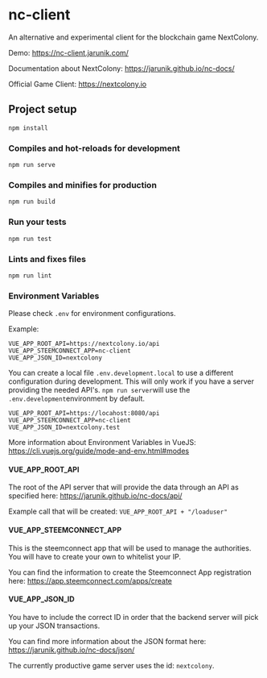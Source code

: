 # nc-client

An alternative and experimental client for the blockchain game NextColony.

Demo: https://nc-client.jarunik.com/

Documentation about NextColony: https://jarunik.github.io/nc-docs/

Official Game Client: https://nextcolony.io

## Project setup
```
npm install
```

### Compiles and hot-reloads for development
```
npm run serve
```

### Compiles and minifies for production
```
npm run build
```

### Run your tests
```
npm run test
```

### Lints and fixes files
```
npm run lint
```

### Environment Variables

Please check `.env` for environment configurations.

Example:

```
VUE_APP_ROOT_API=https://nextcolony.io/api
VUE_APP_STEEMCONNECT_APP=nc-client
VUE_APP_JSON_ID=nextcolony
```

You can create a local file `.env.development.local` to use a different configuration during development.
This will only work if you have a server providing the needed API's.
`npm run server`will use the `.env.development`environment by default. 

```
VUE_APP_ROOT_API=https://locahost:8080/api
VUE_APP_STEEMCONNECT_APP=nc-client
VUE_APP_JSON_ID=nextcolony.test
```

More information about Environment Variables in VueJS: https://cli.vuejs.org/guide/mode-and-env.html#modes

#### VUE_APP_ROOT_API

The root of the API server that will provide the data through an API as specified here: https://jarunik.github.io/nc-docs/api/

Example call that will be created: `VUE_APP_ROOT_API + "/loaduser"`

#### VUE_APP_STEEMCONNECT_APP

This is the steemconnect app that will be used to manage the authorities. You will have to create your own to whitelist your IP.

You can find the information to create the Steemconnect App registration here: https://app.steemconnect.com/apps/create

#### VUE_APP_JSON_ID

You have to include the correct ID in order that the backend server will pick up your JSON transactions.

You can find more information about the JSON format here: https://jarunik.github.io/nc-docs/json/

The currently productive game server uses the id: `nextcolony`.
